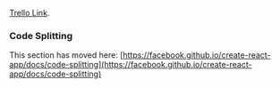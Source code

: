 [Trello Link](https://trello.com/b/aycpXH24/youtube-project).

### Code Splitting

This section has moved here: [https://facebook.github.io/create-react-app/docs/code-splitting](https://facebook.github.io/create-react-app/docs/code-splitting)
